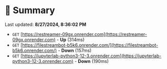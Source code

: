 # 📖 Summary
Last updated: **8/27/2024, 8:36:02 PM**

- `GET` [https://restreamer-09gx.onrender.com](https://restreamer-09gx.onrender.com) - **Up** (314ms)
- `GET` [https://filestreambot-b5k6.onrender.com/](https://filestreambot-b5k6.onrender.com/) - **Down** (157ms)
- `GET` [https://jupyterlab-python3-12-3.onrender.com](https://jupyterlab-python3-12-3.onrender.com) - **Down** (190ms)
